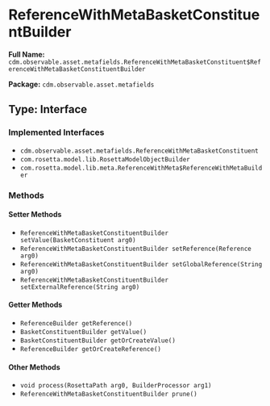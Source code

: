 # ReferenceWithMetaBasketConstituentBuilder

**Full Name:** `cdm.observable.asset.metafields.ReferenceWithMetaBasketConstituent$ReferenceWithMetaBasketConstituentBuilder`

**Package:** `cdm.observable.asset.metafields`

## Type: Interface

### Implemented Interfaces

- `cdm.observable.asset.metafields.ReferenceWithMetaBasketConstituent`
- `com.rosetta.model.lib.RosettaModelObjectBuilder`
- `com.rosetta.model.lib.meta.ReferenceWithMeta$ReferenceWithMetaBuilder`

### Methods

#### Setter Methods

- `ReferenceWithMetaBasketConstituentBuilder setValue(BasketConstituent arg0)`
- `ReferenceWithMetaBasketConstituentBuilder setReference(Reference arg0)`
- `ReferenceWithMetaBasketConstituentBuilder setGlobalReference(String arg0)`
- `ReferenceWithMetaBasketConstituentBuilder setExternalReference(String arg0)`

#### Getter Methods

- `ReferenceBuilder getReference()`
- `BasketConstituentBuilder getValue()`
- `BasketConstituentBuilder getOrCreateValue()`
- `ReferenceBuilder getOrCreateReference()`

#### Other Methods

- `void process(RosettaPath arg0, BuilderProcessor arg1)`
- `ReferenceWithMetaBasketConstituentBuilder prune()`

